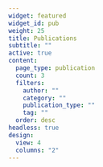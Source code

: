 ```yaml
---
widget: featured
widget_id: pub
weight: 25
title: Publications
subtitle: ""
active: true
content:
  page_type: publication
  count: 3
  filters:
    author: ""
    category: ""
    publication_type: ""
    tag: ""
  order: desc
headless: true
design:
  view: 4
  columns: "2"
---
```

